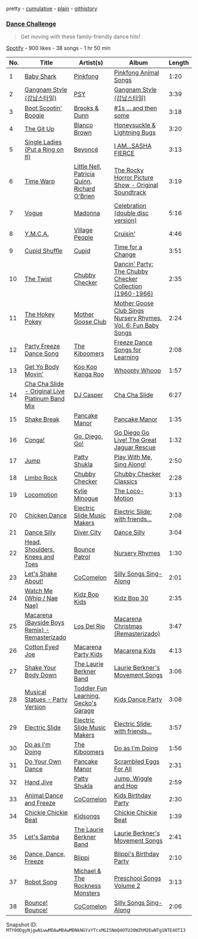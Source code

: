 pretty - [cumulative](/playlists/cumulative/37i9dQZF1DX8d55mkkrzwq.md) - [plain](/playlists/plain/37i9dQZF1DX8d55mkkrzwq) - [githistory](https://github.githistory.xyz/mackorone/spotify-playlist-archive/blob/main/playlists/plain/37i9dQZF1DX8d55mkkrzwq)

### [Dance Challenge](https://open.spotify.com/playlist/37i9dQZF1DX8d55mkkrzwq)

> Get moving with these family\-friendly dance hits!

[Spotify](https://open.spotify.com/user/spotify) - 900 likes - 38 songs - 1 hr 50 min

| No. | Title | Artist(s) | Album | Length |
|---|---|---|---|---|
| 1 | [Baby Shark](https://open.spotify.com/track/5ygDXis42ncn6kYG14lEVG) | [Pinkfong](https://open.spotify.com/artist/7cTXfwpe9peK0UE1bZyIWZ) | [Pinkfong Animal Songs](https://open.spotify.com/album/1S7mumn7D4riEX2gVWYgPO) | 1:20 |
| 2 | [Gangnam Style \(강남스타일\)](https://open.spotify.com/track/03UrZgTINDqvnUMbbIMhql) | [PSY](https://open.spotify.com/artist/2dd5mrQZvg6SmahdgVKDzh) | [Gangnam Style \(강남스타일\)](https://open.spotify.com/album/0ZjxizLeMyFEjR27JIvD99) | 3:39 |
| 3 | [Boot Scootin' Boogie](https://open.spotify.com/track/7Fq9RwQxSn3kW85PrDUf0M) | [Brooks & Dunn](https://open.spotify.com/artist/0XKOBt59crntr7HQXXO8Yz) | [\#1s ..\. and then some](https://open.spotify.com/album/1ZXM9jY3Bsg12KXgwftBrO) | 3:18 |
| 4 | [The Git Up](https://open.spotify.com/track/2KKijf6Ett4kmVNJze2roh) | [Blanco Brown](https://open.spotify.com/artist/3yzRiNMZdTsSUgplcyYZ4i) | [Honeysuckle & Lightning Bugs](https://open.spotify.com/album/4dwNsmLLMl2F4xM5rWfHmj) | 3:20 |
| 5 | [Single Ladies \(Put a Ring on It\)](https://open.spotify.com/track/5R9a4t5t5O0IsznsrKPVro) | [Beyoncé](https://open.spotify.com/artist/6vWDO969PvNqNYHIOW5v0m) | [I AM...SASHA FIERCE](https://open.spotify.com/album/39P7VD7qlg3Z0ltq60eHp7) | 3:13 |
| 6 | [Time Warp](https://open.spotify.com/track/4WFeJTXNHIS2wURtwlAkhu) | [Little Nell](https://open.spotify.com/artist/213WFYdlgojElnXhDyhwke), [Patricia Quinn](https://open.spotify.com/artist/7Akz0poR4eUgNM0ciCWqIs), [Richard O'Brien](https://open.spotify.com/artist/0aIOdrjH5s3hJqxmKoAEUg) | [The Rocky Horror Picture Show \- Original Soundtrack](https://open.spotify.com/album/4QviryaneolcRmDB57SLco) | 3:19 |
| 7 | [Vogue](https://open.spotify.com/track/27QvYgBk0CHOVHthWnkuWt) | [Madonna](https://open.spotify.com/artist/6tbjWDEIzxoDsBA1FuhfPW) | [Celebration \(double disc version\)](https://open.spotify.com/album/43lok9zd7BW5CoYkXZs7S0) | 5:16 |
| 8 | [Y.M.C.A.](https://open.spotify.com/track/4YOJFyjqh8eAcbKFfv88mV) | [Village People](https://open.spotify.com/artist/0dCKce6tJJdHvlWnDMwzPW) | [Cruisin'](https://open.spotify.com/album/3kdp1PnxkKlshMP3qG2CUG) | 4:46 |
| 9 | [Cupid Shuffle](https://open.spotify.com/track/07Tx168RSsUS1HqkDIOZbH) | [Cupid](https://open.spotify.com/artist/0lax1ZgWclW6mZFaGu27MM) | [Time for a Change](https://open.spotify.com/album/1tDyAU95D65Shy34JxsQCu) | 3:51 |
| 10 | [The Twist](https://open.spotify.com/track/4YCnTYbq3oL1Lqpyxg33CU) | [Chubby Checker](https://open.spotify.com/artist/7qQJQ3YtcGlqaLg5tcypN2) | [Dancin' Party: The Chubby Checker Collection \(1960\-1966\)](https://open.spotify.com/album/0YgWInMbwTXPCaHRUHqoeY) | 2:35 |
| 11 | [The Hokey Pokey](https://open.spotify.com/track/4aiELSmheCgsRIxvuOckBU) | [Mother Goose Club](https://open.spotify.com/artist/6h76MLMaPUoWVPC7VnEw86) | [Mother Goose Club Sings Nursery Rhymes, Vol\. 6: Fun Baby Songs](https://open.spotify.com/album/5Z4p6QUeFGMH3DiUdfVRFP) | 2:24 |
| 12 | [Party Freeze Dance Song](https://open.spotify.com/track/5n5IxMcG2oV8IOzklsW6Vd) | [The Kiboomers](https://open.spotify.com/artist/1qKLikeNYpQFSsDAjg7HpI) | [Freeze Dance Songs for Learning](https://open.spotify.com/album/3d2Swul1tNBo1PSXdwfOGU) | 2:08 |
| 13 | [Get Yo Body Movin'](https://open.spotify.com/track/7GizF53H6JpwNWIEsZRuWC) | [Koo Koo Kanga Roo](https://open.spotify.com/artist/7BZ3v2GTT5KHVmc9Gk1sRb) | [Whoopty Whoop](https://open.spotify.com/album/6ophnm6Vp3brWGK8NvldMT) | 1:57 |
| 14 | [Cha Cha Slide \- Original Live Platinum Band Mix](https://open.spotify.com/track/0RC2B9uIITHA0wtDFfQk3K) | [DJ Casper](https://open.spotify.com/artist/5o7DmXxAI7rg7qBUvcLq2s) | [Cha Cha Slide](https://open.spotify.com/album/2NBvR1Ys0I4FtpVvQFKLqL) | 6:27 |
| 15 | [Shake Break](https://open.spotify.com/track/7w6RBPKhCaxZiyXb1ekdYy) | [Pancake Manor](https://open.spotify.com/artist/6bwjTCySXPwecMWvs9ce5C) | [Pancake Manor](https://open.spotify.com/album/5nfoLW8Ut0picjRjdGcC0g) | 1:35 |
| 16 | [Conga!](https://open.spotify.com/track/6I7ExzN23hGG4hJIKYVMKD) | [Go, Diego, Go!](https://open.spotify.com/artist/5eOdiRdTA8ZsIsHxcjHFm6) | [Go Diego Go Live! The Great Jaguar Rescue](https://open.spotify.com/album/11OpLREZ8C62lJ9EPFLVAg) | 1:32 |
| 17 | [Jump](https://open.spotify.com/track/6T4sYADPiCpYQgddqmCyrl) | [Patty Shukla](https://open.spotify.com/artist/6lQcPZtrhQfbSkXafngUYc) | [Play With Me, Sing Along!](https://open.spotify.com/album/0PGKxxYVEpD1jSlr3ipoPZ) | 2:50 |
| 18 | [Limbo Rock](https://open.spotify.com/track/6FXjVsmKPW93LXRFYhfmmw) | [Chubby Checker](https://open.spotify.com/artist/7qQJQ3YtcGlqaLg5tcypN2) | [Chubby Checker Classics](https://open.spotify.com/album/36tc0l1brbD9CCaUDrvqVi) | 2:28 |
| 19 | [Locomotion](https://open.spotify.com/track/0Perbjux3gxagOCJo64dlq) | [Kylie Minogue](https://open.spotify.com/artist/4RVnAU35WRWra6OZ3CbbMA) | [The Loco\-Motion](https://open.spotify.com/album/4KzkpwUYao28JWlcv9DCG0) | 3:13 |
| 20 | [Chicken Dance](https://open.spotify.com/track/64WbwrNCZkNiS91TEDAp1L) | [Electric Slide Music Makers](https://open.spotify.com/artist/1VCtMJoDuOXAqX0rVG8xCe) | [Electric Slide: with friends...](https://open.spotify.com/album/0OP47i79jrKw8XcUaEDxn8) | 2:08 |
| 21 | [Dance Silly](https://open.spotify.com/track/7jY4Uj5MaWxxhswF96X65F) | [Diver City](https://open.spotify.com/artist/7tlC25wkoaK9cCpTF6Ex8k) | [Dance Silly](https://open.spotify.com/album/4Kd1PKvFJR37T0PL7fTn84) | 3:04 |
| 22 | [Head, Shoulders, Knees and Toes](https://open.spotify.com/track/3LporUvjsmpxGBdREXWlwu) | [Bounce Patrol](https://open.spotify.com/artist/1S9SPfRo9eyxOcyfUGC2Tm) | [Nursery Rhymes](https://open.spotify.com/album/0ZZiqgSSDNybO8p6YW5fqr) | 1:30 |
| 23 | [Let's Shake About!](https://open.spotify.com/track/2py4vXQSKtDmYYe98p4Do6) | [CoComelon](https://open.spotify.com/artist/6SXTTUJxIVwMbc1POrviTr) | [Silly Songs Sing\-Along](https://open.spotify.com/album/3z7PERlx9otKn0E4rKeKP9) | 2:01 |
| 24 | [Watch Me \(Whip / Nae Nae\)](https://open.spotify.com/track/2bQJ43ZimZo5FkVMhxXcv7) | [Kidz Bop Kids](https://open.spotify.com/artist/1Vvvx45Apu6dQqwuZQxtgW) | [Kidz Bop 30](https://open.spotify.com/album/3eWdhUgp0xkZ9oAAHr4fvs) | 2:35 |
| 25 | [Macarena \(Bayside Boys Remix\) \- Remasterizado](https://open.spotify.com/track/1IDOgGgrZuXIFOluTTI2Fs) | [Los Del Rio](https://open.spotify.com/artist/2JXn03fudjyRkQ1Ye9f5rk) | [Macarena Christmas \(Remasterizado\)](https://open.spotify.com/album/0szlmT0E1lm7ybTjwxhkOx) | 3:47 |
| 26 | [Cotton Eyed Joe](https://open.spotify.com/track/3G5XnbFJVy3phaq8H5iSMe) | [Macarena Party Kids](https://open.spotify.com/artist/6TIUqmj115LWdwTqJVGx9d) | [Macarena Kids](https://open.spotify.com/album/3O4JZycOK2GcM079we6urz) | 4:13 |
| 27 | [Shake Your Body Down](https://open.spotify.com/track/41YMpUOoIl9pjM2Hd6kNwr) | [The Laurie Berkner Band](https://open.spotify.com/artist/6T2pk5T8c4Wi61x1v84sUa) | [Laurie Berkner's Movement Songs](https://open.spotify.com/album/3WZZS7mxHy9gedlgUD0e3i) | 3:06 |
| 28 | [Musical Statues \- Party Version](https://open.spotify.com/track/7LC0vo7r0iDIuu61YwUXld) | [Toddler Fun Learning](https://open.spotify.com/artist/6J7tunc4bHIFmzTevQ2J6Q), [Gecko's Garage](https://open.spotify.com/artist/2xHbxPlwNRVcJR3P3vjtX7) | [Kids Dance Party](https://open.spotify.com/album/7JiXOAemvmJARf7w9WvbsT) | 3:08 |
| 29 | [Electric Slide](https://open.spotify.com/track/0VhsAybZAPC1O1oEpmOTvU) | [Electric Slide Music Makers](https://open.spotify.com/artist/1VCtMJoDuOXAqX0rVG8xCe) | [Electric Slide: with friends...](https://open.spotify.com/album/0OP47i79jrKw8XcUaEDxn8) | 3:57 |
| 30 | [Do as I'm Doing](https://open.spotify.com/track/7J6pdbrX4gG1AfIM4qCUcK) | [The Kiboomers](https://open.spotify.com/artist/1qKLikeNYpQFSsDAjg7HpI) | [Do as I'm Doing](https://open.spotify.com/album/169CIBnpB6WtwZWCDgyMgN) | 1:56 |
| 31 | [Do Your Own Dance](https://open.spotify.com/track/5DGIcwi5oNWxrzOnD4IRGE) | [Pancake Manor](https://open.spotify.com/artist/6bwjTCySXPwecMWvs9ce5C) | [Scrambled Eggs For All](https://open.spotify.com/album/7xLTzZs8Wa9fKSLegvN2O1) | 2:31 |
| 32 | [Hand Jive](https://open.spotify.com/track/7kslM5r0WXSOBpoZuFlKir) | [Patty Shukla](https://open.spotify.com/artist/6lQcPZtrhQfbSkXafngUYc) | [Jump, Wiggle and Hop](https://open.spotify.com/album/4uJG3vSCOT155ZdrfOsljQ) | 2:59 |
| 33 | [Animal Dance and Freeze](https://open.spotify.com/track/4HHMUL4cOZq21NJ6XjErfZ) | [CoComelon](https://open.spotify.com/artist/6SXTTUJxIVwMbc1POrviTr) | [Kids Birthday Party](https://open.spotify.com/album/1qO9LlASyxxmYqxssdUJa2) | 2:30 |
| 34 | [Chickie Chickie Beat](https://open.spotify.com/track/3q8cnD3gDuHRtu0aMBr4f8) | [Kidsongs](https://open.spotify.com/artist/4kFnO9EhFN74EK1a2UH5ZW) | [Chickie Chickie Beat](https://open.spotify.com/album/0BalfnIrBDKxym7lPHtF7d) | 1:39 |
| 35 | [Let's Samba](https://open.spotify.com/track/5BaCOocC0d5SPUtqs4GLKm) | [The Laurie Berkner Band](https://open.spotify.com/artist/6T2pk5T8c4Wi61x1v84sUa) | [Laurie Berkner's Movement Songs](https://open.spotify.com/album/3WZZS7mxHy9gedlgUD0e3i) | 2:41 |
| 36 | [Dance, Dance, Freeze](https://open.spotify.com/track/6C5XRlRzxkW4KKionxl8j6) | [Blippi](https://open.spotify.com/artist/30niqFGUKKUg1horQSgwBn) | [Blippi's Birthday Party](https://open.spotify.com/album/4WWj00FI8McY157nn4B2OZ) | 2:10 |
| 37 | [Robot Song](https://open.spotify.com/track/6ADL4RJj0h56aOAS8CvPLP) | [Michael & The Rockness Monsters](https://open.spotify.com/artist/3LPxmAUuHX9k2jUlC9m38f) | [Preschool Songs Volume 2](https://open.spotify.com/album/2KJEDC7n10EJ9gXETFQbsJ) | 3:13 |
| 38 | [Bounce! Bounce!](https://open.spotify.com/track/0rfMVNm8MAXyqBzW7YWV4t) | [CoComelon](https://open.spotify.com/artist/6SXTTUJxIVwMbc1POrviTr) | [Silly Songs Sing\-Along](https://open.spotify.com/album/3z7PERlx9otKn0E4rKeKP9) | 2:06 |

Snapshot ID: `MTY0ODgyNjgwNiwwMDAwMDAwMDNkNGYxYTcxMGI5NmQ4OTU2OWZhM2EwNTg1NTE4OTI3`

